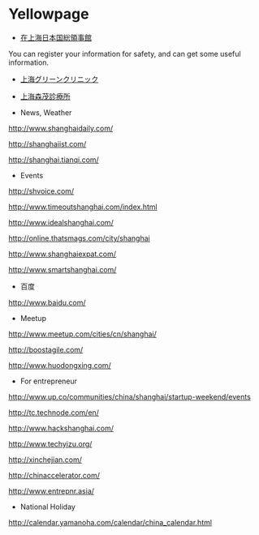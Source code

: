 # Yellowpage

- [在上海日本国総領事館](http://www.shanghai.cn.emb-japan.go.jp/)

You can register your information for safety, and can get some useful information.

- [上海グリーンクリニック](http://www.greenclinic.com.cn/)

- [上海森茂診療所](http://www.senmaoclinic.jp/file/exam_reserve_form.html)


- News, Weather

http://www.shanghaidaily.com/

http://shanghaiist.com/

http://shanghai.tianqi.com/


- Events

http://shvoice.com/

http://www.timeoutshanghai.com/index.html

http://www.idealshanghai.com/

http://online.thatsmags.com/city/shanghai

http://www.shanghaiexpat.com/

http://www.smartshanghai.com/


- 百度

http://www.baidu.com/


- Meetup

http://www.meetup.com/cities/cn/shanghai/

http://boostagile.com/

http://www.huodongxing.com/


- For entrepreneur

http://www.up.co/communities/china/shanghai/startup-weekend/events

http://tc.technode.com/en/

http://www.hackshanghai.com/

http://www.techyizu.org/

http://xinchejian.com/

http://chinaccelerator.com/

http://www.entrepnr.asia/


- National Holiday

http://calendar.yamanoha.com/calendar/china_calendar.html
